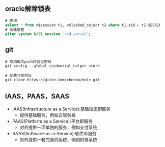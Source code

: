 ## oracle解除锁表

``` sql
# 查询
select * from v$session t1, v$locked_object t2 where t1.sid = t2.SESSION_ID;
# 杀死进程
alter system kill session 'sid,serial';
```

## git

``` shell
# 取消每次push时验证密码
git config --global credential.helper store

# 配置仓库地址
git clone https://gitee.com/cheebo/note.git
```





## IAAS，PAAS，SAAS

- IAAS(Infrastructure as a Service):基础设施即服务
  - 提供基础服务，例如云服务器
- PAAS(Platform as a Service):平台即服务
  - 对外提供一项单独的服务，例如支付系统
- SAAS(Software-as-a-Service):软件即服务
  - 对外提供一套完善的系统，例如财务系统

